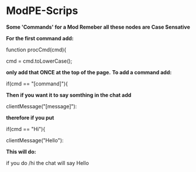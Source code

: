 # ModPE-Scrips
**Some 'Commands' for a Mod Remeber all these nodes are Case Sensative**

**For the first command add:**

function procCmd(cmd){

cmd = cmd.toLowerCase();

**only add that ONCE at the top of the page.**
**To add a command add:**

if(cmd == "[command]"){

**Then if you want it to say somthing in the chat add**

clientMessage("[message]"):


**therefore if you put**

if(cmd == "Hi"){

clientMessage("Hello"):

**This will do:**

if you do /hi the chat will say Hello
